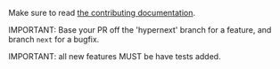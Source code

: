 Make sure to read [the contributing documentation](https://doc.elabftw.net/contributing.html).

IMPORTANT: Base your PR off the 'hypernext' branch for a feature, and branch `next` for a bugfix.

IMPORTANT: all new features MUST be have tests added.
